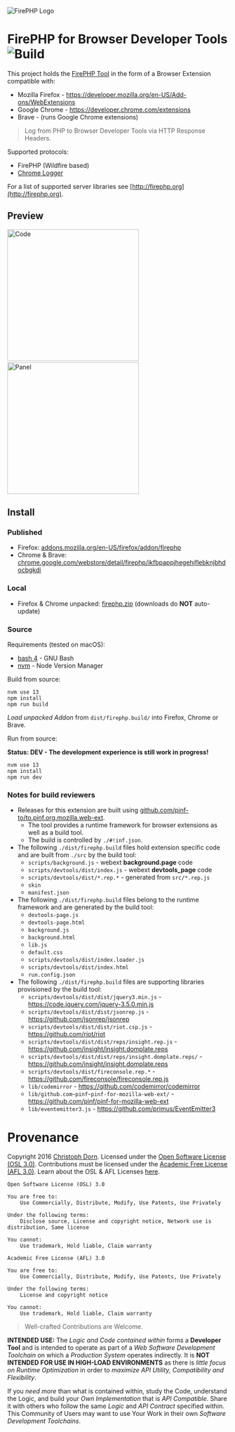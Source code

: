 ![FirePHP Logo](https://github.com/firephp/firephp-for-browser-devtools/blob/master/src/skin/Logo.png?raw=true "FirePHP Logo")

FirePHP for Browser Developer Tools ![Build](https://github.com/firephp/firephp-for-browser-devtools/workflows/Build/badge.svg)
===================================

This project holds the [FirePHP Tool](http://firephp.org) in the form of a Browser Extension compatible with:

  * Mozilla Firefox - https://developer.mozilla.org/en-US/Add-ons/WebExtensions
  * Google Chrome - https://developer.chrome.com/extensions
  * Brave - (runs Google Chrome extensions)

> Log from PHP to Browser Developer Tools via HTTP Response Headers.

Supported protocols:

  * FirePHP (Wildfire based)
  * [Chrome Logger](https://craig.is/writing/chrome-logger/techspecs)

For a list of supported server libraries see [http://firephp.org](http://firephp.org).


Preview
-------

<img src="https://github.com/firephp/firephp-for-browser-devtools/blob/master/src/skin/CodeScreenshot.png?raw=true" alt="Code" width="300"> &nbsp; <img src="https://github.com/firephp/firephp-for-browser-devtools/blob/master/src/skin/PanelScreenshot.png?raw=true" alt="Panel" width="300">


Install
-------

### Published

  * Firefox: [addons.mozilla.org/en-US/firefox/addon/firephp](https://addons.mozilla.org/en-US/firefox/addon/firephp/)
  * Chrome & Brave: [chrome.google.com/webstore/detail/firephp/ikfbpappjhegehjflebknjbhdocbgkdi](https://chrome.google.com/webstore/detail/firephp/ikfbpappjhegehjflebknjbhdocbgkdi)

### Local

  * Firefox & Chrome unpacked: [firephp.zip](https://github.com/firephp/firephp-for-browser-devtools/releases) (downloads do **NOT** auto-update)

### Source

Requirements (tested on macOS):

  * [bash 4](https://www.gnu.org/software/bash/) - GNU Bash
  * [nvm](https://github.com/creationix/nvm) - Node Version Manager

Build from source:

    nvm use 13
    npm install
    npm run build

*Load unpacked Addon* from `dist/firephp.build/` into Firefox, Chrome or Brave.

Run from source:

**Status: DEV - The development experience is still work in progress!**

    nvm use 13
    npm install
    npm run dev

### Notes for build reviewers

  * Releases for this extension are built using [github.com/pinf-to/to.pinf.org.mozilla.web-ext](https://github.com/pinf-to/to.pinf.org.mozilla.web-ext).
    * The tool provides a runtime framework for browser extensions as well as a build tool.
    * The build is controlled by `./#!inf.json`.
  * The following `./dist/firephp.build` files hold extension specific code and are built from `./src` by the build tool:
    * `scripts/background.js` - webext **background.page** code
    * `scripts/devtools/dist/index.js` - webext **devtools_page** code
    * `scripts/devtools/dist/*.rep.*` - generated from `src/*.rep.js`
    * `skin`
    * `manifest.json`
  * The following `./dist/firephp.build` files belong to the runtime framework and are generated by the build tool:
    * `devtools-page.js`
    * `devtools-page.html`
    * `background.js`
    * `background.html`
    * `lib.js`
    * `default.css`
    * `scripts/devtools/dist/index.loader.js`
    * `scripts/devtools/dist/index.html`
    * `run.config.json`
  * The following `./dist/firephp.build` files are supporting libraries provisioned by the build tool:
    * `scripts/devtools/dist/dist/jquery3.min.js` - https://code.jquery.com/jquery-3.5.0.min.js
    * `scripts/devtools/dist/dist/jsonrep.js` - https://github.com/jsonrep/jsonrep
    * `scripts/devtools/dist/dist/riot.csp.js` - https://github.com/riot/riot
    * `scripts/devtools/dist/dist/reps/insight.rep.js` - https://github.com/insight/insight.domplate.reps
    * `scripts/devtools/dist/dist/reps/insight.domplate.reps/` - https://github.com/insight/insight.domplate.reps
    * `scripts/devtools/dist/fireconsole.rep.*` - https://github.com/fireconsole/fireconsole.rep.js
    * `lib/codemirror` - https://github.com/codemirror/codemirror
    * `lib/github.com~pinf~pinf-for-mozilla-web-ext/` - https://github.com/pinf/pinf-for-mozilla-web-ext
    * `lib/eventemitter3.js` - https://github.com/primus/EventEmitter3


Provenance
==========

Copyright 2016 [Christoph Dorn](http://christophdorn.com).
Licensed under the [Open Software License (OSL 3.0)](https://opensource.org/licenses/OSL-3.0).
Contributions must be licensed under the [Academic Free License (AFL 3.0)](https://opensource.org/licenses/AFL-3.0).
Learn about the OSL & AFL Licenses [here](http://rosenlaw.com/OSL3.0-explained.htm).

```
Open Software License (OSL) 3.0

You are free to:
    Use Commercially, Distribute, Modify, Use Patents, Use Privately

Under the following terms:
    Disclose source, License and copyright notice, Network use is distribution, Same license

You cannot:
    Use trademark, Hold liable, Claim warranty
```
```
Academic Free License (AFL) 3.0

You are free to:
    Use Commercially, Distribute, Modify, Use Patents, Use Privately

Under the following terms:
    License and copyright notice

You cannot:
    Use trademark, Hold liable, Claim warranty
```

> Well-crafted Contributions are Welcome.

**INTENDED USE:** The *Logic and Code contained within* forms a **Developer Tool** and is intended to operate as part of a *Web Software Development Toolchain* on which a *Production System* operates indirectly. It is **NOT INTENDED FOR USE IN HIGH-LOAD ENVIRONMENTS** as there is *little focus on Runtime Optimization* in order to *maximize API Utility, Compatibility and Flexibility*.

If you *need more* than what is contained within, study the Code, understand the Logic, and build your *Own Implementation* that is *API Compatible*. Share it with others who follow the same *Logic* and *API Contract* specified within. This Community of Users may want to use Your Work in their own *Software Development Toolchains*.
